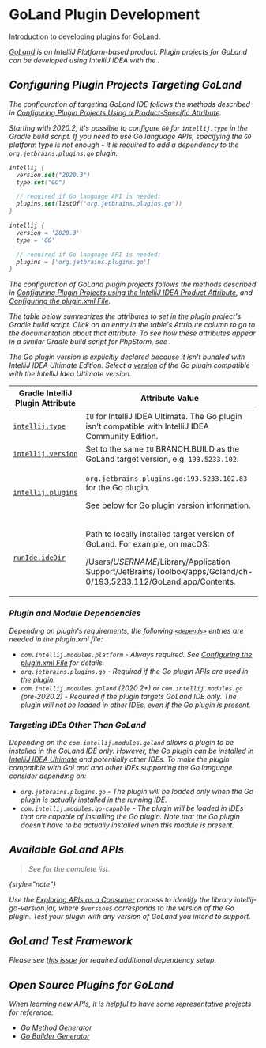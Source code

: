 <!-- Copyright 2000-2024 JetBrains s.r.o. and contributors. Use of this source code is governed by the Apache 2.0 license. -->

# GoLand Plugin Development

<link-summary>Introduction to developing plugins for GoLand.</link-summary>

<var name="productID" value="go"/>
<var name="marketplaceProductID" value="go"/>
<include from="snippets.md" element-id="jetbrainsIDE_TLDR"/>

[GoLand](https://www.jetbrains.com/go/) is an IntelliJ Platform-based product.
Plugin projects for GoLand can be developed using IntelliJ IDEA with the [](tools_gradle_intellij_plugin.md).

<include from="snippets.md" element-id="jetbrainsProductOpenSourceLicense"/>

## Configuring Plugin Projects Targeting GoLand

<tabs>

<tab title="GoLand IDE">

The configuration of targeting GoLand IDE follows the methods described in [Configuring Plugin Projects Using a Product-Specific Attribute](dev_alternate_products.md#configuring-plugin-projects-using-a-product-specific-attribute).

Starting with 2020.2, it's possible to configure `GO` for `intellij.type` in the Gradle build script.
If you need to use Go language APIs, specifying the `GO` platform type is not enough - it is required to add a dependency to the `org.jetbrains.plugins.go` plugin.

<tabs>
<tab title="Kotlin">

```kotlin
intellij {
  version.set("2020.3")
  type.set("GO")

  // required if Go language API is needed:
  plugins.set(listOf("org.jetbrains.plugins.go"))
}
```

</tab>
<tab title="Groovy">

```groovy
intellij {
  version = '2020.3'
  type = 'GO'

  // required if Go language API is needed:
  plugins = ['org.jetbrains.plugins.go']
}
```

</tab>
</tabs>

</tab>

<tab title="Using Plugin">

The configuration of GoLand plugin projects follows the methods described in [Configuring Plugin Projects using the IntelliJ IDEA Product Attribute](dev_alternate_products.md#configuring-plugin-projects-using-the-intellij-idea-product-attribute), and [Configuring the plugin.xml File](dev_alternate_products.md#configuring-pluginxml).

The table below summarizes the [](tools_gradle_intellij_plugin.md) attributes to set in the plugin project's Gradle build script.
Click on an entry in the table's *Attribute* column to go to the documentation about that attribute.
To see how these attributes appear in a similar Gradle build script for PhpStorm, see [](dev_alternate_products.md#configuring-gradle-build-script-using-the-intellij-idea-product-attribute).

The Go plugin version is explicitly declared because it isn't bundled with IntelliJ IDEA Ultimate Edition.
Select a [version](https://plugins.jetbrains.com/plugin/9568-go/versions) of the Go plugin compatible with the IntelliJ Idea Ultimate version.

| Gradle IntelliJ Plugin Attribute                                                 | Attribute Value                                                                                                                                                                                                         |
|----------------------------------------------------------------------------------|-------------------------------------------------------------------------------------------------------------------------------------------------------------------------------------------------------------------------|
| [`intellij.type`](tools_gradle_intellij_plugin.md#intellij-extension-type)       | `IU` for IntelliJ IDEA Ultimate. The Go plugin isn't compatible with IntelliJ IDEA Community Edition.                                                                                                                   |
| [`intellij.version`](tools_gradle_intellij_plugin.md#intellij-extension-version) | Set to the same `IU` BRANCH.BUILD as the GoLand target version, e.g. `193.5233.102`.                                                                                                                                    |
| [`intellij.plugins`](tools_gradle_intellij_plugin.md#intellij-extension-plugins) | <p>`org.jetbrains.plugins.go:193.5233.102.83` for the Go plugin.</p><p>See below for Go plugin version information.</p>                                                                                                 |
| [`runIde.ideDir`](tools_gradle_intellij_plugin.md#tasks-runide-idedir)           | <p>Path to locally installed target version of GoLand. For example, on macOS:</p><p><path>/Users/$USERNAME$/Library/Application Support/JetBrains/Toolbox/apps/Goland/ch-0/193.5233.112/GoLand.app/Contents</path>.</p> |

</tab>

</tabs>

### Plugin and Module Dependencies

Depending on plugin's requirements, the following [`<depends>`](plugin_configuration_file.md#idea-plugin__depends) entries are needed in the <path>plugin.xml</path> file:
* `com.intellij.modules.platform` - Always required. See [Configuring the plugin.xml File](dev_alternate_products.md#configuring-pluginxml) for details.
* `org.jetbrains.plugins.go` - Required if the Go plugin APIs are used in the plugin.
* `com.intellij.modules.goland` (2020.2+) or `com.intellij.modules.go` (pre-2020.2) - Required if the plugin targets GoLand IDE only. The plugin will not be loaded in other IDEs, even if the Go plugin is present.

### Targeting IDEs Other Than GoLand

Depending on the `com.intellij.modules.goland` allows a plugin to be installed in the GoLand IDE only.
However, the Go plugin can be installed in [IntelliJ IDEA Ultimate](https://www.jetbrains.com/idea/) and potentially other IDEs.
To make the plugin compatible with GoLand and other IDEs supporting the Go language consider depending on:
* `org.jetbrains.plugins.go` - The plugin will be loaded only when the Go plugin is actually installed in the running IDE.
* `com.intellij.modules.go-capable` - The plugin will be loaded in IDEs that are capable of installing the Go plugin.
  Note that the Go plugin doesn't have to be actually installed when this module is present.

## Available GoLand APIs

> See [](goland_extension_point_list.md) for the complete list.
>
{style="note"}

Use the [Exploring APIs as a Consumer](plugin_compatibility.md#exploring-apis-as-a-consumer) process to identify the library <path>intellij-go-$version$.jar</path>, where `$version$` corresponds to the version of the Go plugin.
Test your plugin with any version of GoLand you intend to support.

## GoLand Test Framework

Please see [this issue](https://github.com/JetBrains/gradle-intellij-plugin/issues/477#issuecomment-845022914) for required additional dependency setup.

## Open Source Plugins for GoLand

When learning new APIs, it is helpful to have some representative projects for reference:
* [Go Method Generator](https://github.com/pkondratev/Intellij-go-method-generator)
* [Go Builder Generator](https://github.com/OddCN/go-builder-generator-idea-plugin)
